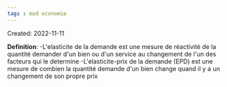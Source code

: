 ```yaml
---
tags : mod economie
---
```

Created: 2022-11-11 

**Definition**: 
-L'elasticite de la demande est une mesure de réactivité de la quantité demander d'un bien ou d'un service au changement de l'un des facteurs qui le determine
-L'elasticite-prix de la demande (EPD)  est une mesure de combien la quantité demande d'un bien change quand il y a un changement de son propre prix